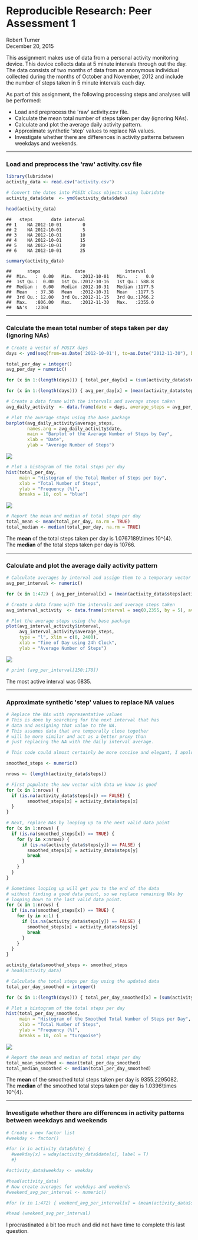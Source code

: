 # Reproducible Research: Peer Assessment 1
Robert Turner  
December 20, 2015  

This assignment makes use of data from a personal activity monitoring device. This device collects data at 5 minute intervals through out the day. The data consists of two months of data from an anonymous individual collected during the months of October and November, 2012 and include the number of steps taken in 5 minute intervals each day.

As part of this assignment, the following processing steps and analyses will be performed:

* Load and preprocess the 'raw' activity.csv file. 
* Calculate the mean total number of steps taken per day (ignoring NAs). 
* Calculate and plot the average daily activity pattern. 
* Approximate synthetic 'step' values to replace NA values. 
* Investigate whether there are differences in activity patterns between weekdays and weekends.  

***
### Load and preprocess the 'raw' activity.csv file

```r
library(lubridate)
activity_data <- read.csv("activity.csv")

# Convert the dates into POSIX class objects using lubridate
activity_data$date  <- ymd(activity_data$date)

head(activity_data)
```

```
##   steps       date interval
## 1    NA 2012-10-01        0
## 2    NA 2012-10-01        5
## 3    NA 2012-10-01       10
## 4    NA 2012-10-01       15
## 5    NA 2012-10-01       20
## 6    NA 2012-10-01       25
```

```r
summary(activity_data)
```

```
##      steps             date               interval     
##  Min.   :  0.00   Min.   :2012-10-01   Min.   :   0.0  
##  1st Qu.:  0.00   1st Qu.:2012-10-16   1st Qu.: 588.8  
##  Median :  0.00   Median :2012-10-31   Median :1177.5  
##  Mean   : 37.38   Mean   :2012-10-31   Mean   :1177.5  
##  3rd Qu.: 12.00   3rd Qu.:2012-11-15   3rd Qu.:1766.2  
##  Max.   :806.00   Max.   :2012-11-30   Max.   :2355.0  
##  NA's   :2304
```

***
### Calculate the mean total number of steps taken per day (ignoring NAs)

```r
# Create a vector of POSIX days
days <- ymd(seq(from=as.Date('2012-10-01'), to=as.Date("2012-11-30"), by='days' ))

total_per_day = integer()
avg_per_day = numeric()

for (x in 1:(length(days))) { total_per_day[x] = (sum(activity_data$steps[activity_data$date == days[x]], rm.na = T)) }

for (x in 1:(length(days))) { avg_per_day[x] = (mean(activity_data$steps[activity_data$date == days[x]], rm.na = T)) }

# Create a data frame with the intervals and average steps taken
avg_daily_activity  <- data.frame(date = days, average_steps = avg_per_day, total_steps = total_per_day)

# Plot the average steps using the base package
barplot(avg_daily_activity$average_steps,
        names.arg = avg_daily_activity$date,
        main = "Barplot of the Average Number of Steps by Day",
        xlab = "Date",
        ylab = "Average Number of Steps")
```

![](Peer_assessment_1_files/figure-html/unnamed-chunk-2-1.png) 

```r
# Plot a histogram of the total steps per day
hist(total_per_day, 
     main = "Histogram of the Total Number of Steps per Day",
     xlab = "Total Number of Steps",
     ylab = "Frequency (%)",
     breaks = 10, col = "blue")
```

![](Peer_assessment_1_files/figure-html/unnamed-chunk-2-2.png) 

```r
# Report the mean and median of total steps per day
total_mean <- mean(total_per_day, na.rm = TRUE)
total_median <- median(total_per_day, na.rm = TRUE)
```
The **mean** of the total steps taken per day is 1.0767189\times 10^{4}.  
The **median** of the total steps taken per day is 10766.  

***
### Calculate and plot the average daily activity pattern

```r
# Calculate averages by interval and assign them to a temporary vector
avg_per_interval <- numeric()

for (x in 1:472) { avg_per_interval[x] = (mean(activity_data$steps[activity_data$interval == ((x-1)*5)], na.rm = T)) }

# Create a data frame with the intervals and average steps taken
avg_interval_activity  <- data.frame(interval = seq(0,2355, by = 5), average_steps = avg_per_interval)

# Plot the average steps using the base package
plot(avg_interval_activity$interval, 
     avg_interval_activity$average_steps, 
     type = "l", xlim = c(0, 2400),
     xlab = "Time of Day using 24h Clock",
     ylab = "Average Number of Steps")
```

![](Peer_assessment_1_files/figure-html/unnamed-chunk-3-1.png) 

```r
# print (avg_per_interval[150:170])
```
The most active interval was 0835.

***
### Approximate synthetic 'step' values to replace NA values

```r
# Replace the NAs with representative values
# This is done by searching for the next interval that has
# data and assigning that value to the NA.
# This assumes data that are temporally close together
# will be more similar and act as a better proxy than
# just replacing the NA with the daily interval average.

# This code could almost certainly be more concise and elegant, I apologize.

smoothed_steps <- numeric()

nrows <- (length(activity_data$steps))

# First populate the new vector with data we know is good
for (x in 1:nrows) {
  if (is.na(activity_data$steps[x]) == FALSE) {
        smoothed_steps[x] = activity_data$steps[x]
  } 
}

# Next, replace NAs by looping up to the next valid data point
for (x in 1:nrows) {
  if (is.na(smoothed_steps[x]) == TRUE) {
    for (y in x:nrows) {
      if (is.na(activity_data$steps[y]) == FALSE) {
        smoothed_steps[x] = activity_data$steps[y]
        break
      }
    }
  }
}

# Sometimes looping up will get you to the end of the data
# without finding a good data point, so we replace remaining NAs by 
# looping Down to the last valid data point.  
for (x in 1:nrows) {
  if (is.na(smoothed_steps[x]) == TRUE) {
    for (y in x:1) {
      if (is.na(activity_data$steps[y]) == FALSE) {
        smoothed_steps[x] = activity_data$steps[y]
        break
      }
    }
  }
}

activity_data$smoothed_steps <- smoothed_steps
# head(activity_data)

# Calculate the total steps per day using the updated data
total_per_day_smoothed = integer()

for (x in 1:(length(days))) { total_per_day_smoothed[x] = (sum(activity_data$smoothed_steps[activity_data$date == days[x]], rm.na = T)) }

# Plot a histogram of the total steps per day
hist(total_per_day_smoothed, 
     main = "Histogram of the Smoothed Total Number of Steps per Day",
     xlab = "Total Number of Steps",
     ylab = "Frequency (%)",
     breaks = 10, col = "turquoise")
```

![](Peer_assessment_1_files/figure-html/unnamed-chunk-4-1.png) 

```r
# Report the mean and median of total steps per day
total_mean_smoothed <- mean(total_per_day_smoothed)
total_median_smoothed <- median(total_per_day_smoothed)
```
The **mean** of the smoothed total steps taken per day is 9355.2295082.  
The **median** of the smoothed total steps taken per day is 1.0396\times 10^{4}. 

***
### Investigate whether there are differences in activity patterns between weekdays and weekends

```r
# Create a new factor list
#weekday <- factor()

#for (x in activity_data$date) { 
  #weekday[x] = wday(activity_data$date[x], label = T)
  #}

#activity_data$weekday <- weekday

#head(activity_data)
# Now create averages for weekdays and weekends
#weekend_avg_per_interval <- numeric()

#for (x in 1:472) { weekend_avg_per_interval[x] = (mean(activity_data$steps[activity_data$interval == ((x-1)*5) &                         (activity_data$weekday == "Sat" |                           activity_data$weekday == "Sun")], na.rm = T)) }

#head (weekend_avg_per_interval)
```
I procrastinated a bit too much and did not have time to complete this last question.
